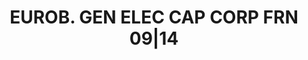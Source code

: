 ---
layout: asset
title: EUROB. GEN ELEC CAP CORP FRN 09|14                          
isin: US36962GK948
---